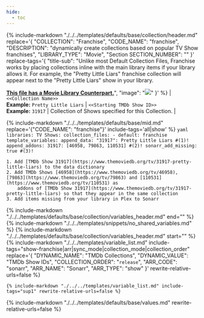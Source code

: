 ```yaml
---
hide:
  - toc
---
```

{%
    include-markdown "./../../templates/defaults/base/collection/header.md"
    replace='{
        "COLLECTION": "Franchise", 
        "CODE_NAME": "franchise",
        "DESCRIPTION": "dynamically create collections based on popular TV Show franchises",
        "LIBRARY_TYPE": "Movie", 
        "Section SECTION_NUMBER": ""
    }'
    replace-tags='{
        "title-sub": "Unlike most Default Collection Files, Franchise works by placing collections inline with the main library items if your library allows it. 
For example, the \"Pretty Little Liars\" franchise collection will appear next to the \"Pretty Little Liars\" show in your library.

**[This file has a Movie Library Counterpart.](./../../../../movie/franchise)**",
        "image": "![](./../../../../images/franchise_show.png)"
    }'
%}
| `<<Collection Name>>`<br>**Example:** `Pretty Little Liars` | `<<Starting TMDb Show ID>>`<br>**Example:** `31917` | Collection of Shows specified for this Collection. |

{% include-markdown "./../../templates/defaults/base/mid.md" replace='{"CODE_NAME": "franchise"}' include-tags='all|show' %}
    ```yaml
    libraries:
      TV Shows:
        collection_files:
          - default: franchise
            template_variables:
              append_data:
                "31917": Pretty Little Liars #(1)!
              append_addons:
                31917: [46958, 79863, 110531] #(2)!
              sonarr_add_missing: true #(3)!
    ```

    1. Add [TMDb Show 31917](https://www.themoviedb.org/tv/31917-pretty-little-liars) to the data dictionary
    2. Add TMDb Shows [46958](https://www.themoviedb.org/tv/46958), [79863](https://www.themoviedb.org/tv/79863) and [110531](https://www.themoviedb.org/tv/110531) as 
        addons of [TMDb Show 31917](https://www.themoviedb.org/tv/31917-pretty-little-liars) so that they appear in the same collection
    3. Add items missing from your library in Plex to Sonarr

{% include-markdown "./../../templates/defaults/base/collection/variables_header.md" end="<!--file-->" %}
{% include-markdown "./../../templates/snippets/no_shared_variables.md" %}
{% include-markdown "./../../templates/defaults/base/collection/variables_header.md" start="<!--file-header-->" %}
    {%
        include-markdown "./../../templates/variable_list.md"
        include-tags="show-franchise|arr|sync_mode|collection_mode|collection_order"
        replace='{
            "DYNAMIC_NAME": "TMDb Collections", 
            "DYNAMIC_VALUE": "TMDb Show IDs",
            "COLLECTION_ORDER": "`release`",
            "ARR_CODE": "sonarr",
            "ARR_NAME": "Sonarr",
            "ARR_TYPE": "show"
        }'
        rewrite-relative-urls=false
    %}

    {% include-markdown "./../../templates/variable_list.md" include-tags="sup1" rewrite-relative-urls=false %}

{% include-markdown "./../../templates/defaults/base/values.md" rewrite-relative-urls=false %}

